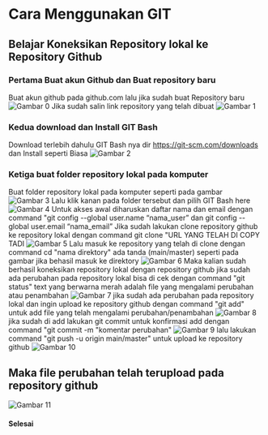 # Cara Menggunakan GIT
## Belajar Koneksikan Repository lokal ke Repository Github


### Pertama Buat akun Github dan Buat repository baru
Buat akun github pada github.com lalu jika sudah buat Repository baru
![Gambar 0](screnshoot/ss3.png)
Jika sudah salin link repository yang telah dibuat
![Gambar 1](screnshoot/ss4.png)
### Kedua download dan Install GIT Bash 
Download terlebih dahulu GIT Bash nya dir https://git-scm.com/downloads dan Install seperti Biasa
![Gambar 2](screnshoot/ss5.png)
### Ketiga buat folder repository lokal pada komputer 
Buat folder repository lokal pada komputer seperti pada gambar 
![Gambar 3](screnshoot/ss6.png)
Lalu klik kanan pada folder tersebut dan pilih GIT Bash here
![Gambar 4](screnshoot/ss7.png)
Untuk akses awal diharuskan daftar nama dan email dengan command "git config --global user.name “nama_user” dan git config --global user.email “nama_email”
Jika sudah lakukan clone repository github ke repository lokal dengan command git clone "URL YANG TELAH DI COPY TADI
![Gambar 5](screnshoot/ss8.png) 
Lalu masuk ke repository yang telah di clone dengan command cd "nama direktory" ada tanda (main/master) seperti pada gambar jika behasil masuk ke direktory
![Gambar 6](screnshoot/ss9.png)
Maka kalian sudah berhasil koneksikan repository lokal dengan repository github
jika sudah ada perubahan pada repository lokal bisa di cek dengan command "git status" text yang berwarna merah adalah file yang mengalami perubahan atau penambahan 
![Gambar 7](screnshoot/ss10.png) 
jika sudah ada perubahan pada repository lokal dan ingin upload ke repository github dengan command "git add" untuk add file yang telah mengalami perubahan/penambahan
![Gambar 8](screnshoot/ss11.png) 
jika sudah di add lakukan git commit untuk konfirmasi add dengan command "git commit -m "komentar perubahan"
![Gambar 9](screnshoot/ss12.png) 
lalu lakukan command "git push -u origin main/master" untuk upload ke repository github
![Gambar 10](screnshoot/ss13.png) 

## Maka file perubahan telah terupload pada repository github
![Gambar 11](screnshoot/ss14.png) 

#### Selesai

